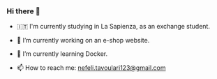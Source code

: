 ### Hi there 👋

- :it: I'm currently studying in La Sapienza, as an exchange student.

- 🔭 I’m currently working on an e-shop website.

- 🌱 I’m currently learning Docker.

- 📫 How to reach me: nefeli.tavoulari123@gmail.com

